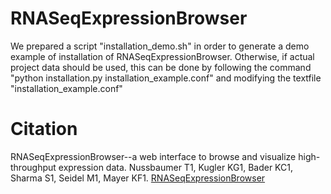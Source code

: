 # RNASeqExpressionBrowser

We prepared a script "installation_demo.sh" in order to generate a demo example of installation of RNASeqExpressionBrowser.
Otherwise, if actual project data should be used, this can be done by following the command
"python installation.py installation_example.conf" and modifying the textfile "installation_example.conf"


# Citation

RNASeqExpressionBrowser--a web interface to browse and visualize high-throughput expression data.
Nussbaumer T1, Kugler KG1, Bader KC1, Sharma S1, Seidel M1, Mayer KF1.
<a href='https://www.ncbi.nlm.nih.gov/pubmed/24833805'>RNASeqExpressionBrowser</a>
